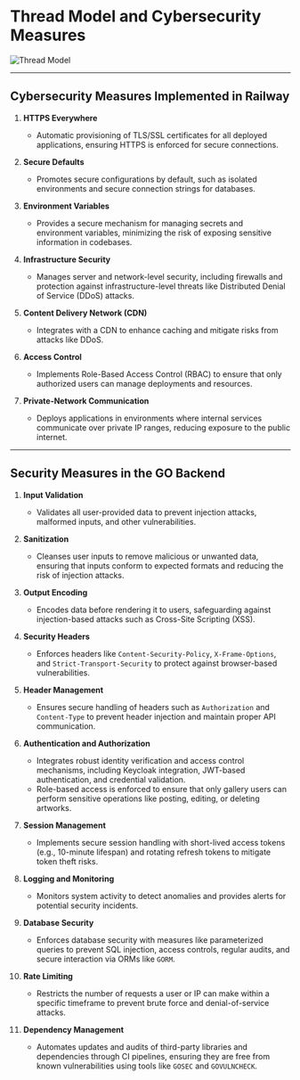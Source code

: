 

# **Thread Model and Cybersecurity Measures**

![Thread Model](https://github.com/user-attachments/assets/48a9a72c-fe28-4e86-8166-88595280a2b8)

---

## **Cybersecurity Measures Implemented in Railway**

1. **HTTPS Everywhere**  
   - Automatic provisioning of TLS/SSL certificates for all deployed applications, ensuring HTTPS is enforced for secure connections.

2. **Secure Defaults**  
   - Promotes secure configurations by default, such as isolated environments and secure connection strings for databases.

3. **Environment Variables**  
   - Provides a secure mechanism for managing secrets and environment variables, minimizing the risk of exposing sensitive information in codebases.

4. **Infrastructure Security**  
   - Manages server and network-level security, including firewalls and protection against infrastructure-level threats like Distributed Denial of Service (DDoS) attacks.

5. **Content Delivery Network (CDN)**  
   - Integrates with a CDN to enhance caching and mitigate risks from attacks like DDoS.

6. **Access Control**  
   - Implements Role-Based Access Control (RBAC) to ensure that only authorized users can manage deployments and resources.

7. **Private-Network Communication**
    - Deploys applications in environments where internal services communicate over private IP ranges, reducing exposure to the public internet.

---

## **Security Measures in the GO Backend**

1. **Input Validation**  
   - Validates all user-provided data to prevent injection attacks, malformed inputs, and other vulnerabilities.

2. **Sanitization**  
   - Cleanses user inputs to remove malicious or unwanted data, ensuring that inputs conform to expected formats and reducing the risk of injection attacks.

3. **Output Encoding**  
   - Encodes data before rendering it to users, safeguarding against injection-based attacks such as Cross-Site Scripting (XSS).

4. **Security Headers**  
   - Enforces headers like `Content-Security-Policy`, `X-Frame-Options`, and `Strict-Transport-Security` to protect against browser-based vulnerabilities.

5. **Header Management**  
   - Ensures secure handling of headers such as `Authorization` and `Content-Type` to prevent header injection and maintain proper API communication.

6. **Authentication and Authorization**  
   - Integrates robust identity verification and access control mechanisms, including Keycloak integration, JWT-based authentication, and credential validation.  
   - Role-based access is enforced to ensure that only gallery users can perform sensitive operations like posting, editing, or deleting artworks.

7. **Session Management**  
   - Implements secure session handling with short-lived access tokens (e.g., 10-minute lifespan) and rotating refresh tokens to mitigate token theft risks.

8. **Logging and Monitoring**  
   - Monitors system activity to detect anomalies and provides alerts for potential security incidents.

9. **Database Security**  
   - Enforces database security with measures like parameterized queries to prevent SQL injection, access controls, regular audits, and secure interaction via ORMs like `GORM`.

10. **Rate Limiting**  
    - Restricts the number of requests a user or IP can make within a specific timeframe to prevent brute force and denial-of-service attacks.

11. **Dependency Management**  
    - Automates updates and audits of third-party libraries and dependencies through CI pipelines, ensuring they are free from known vulnerabilities using tools like `GOSEC` and `GOVULNCHECK`.

